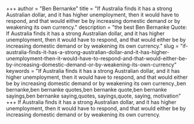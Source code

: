 +++
author = "Ben Bernanke"
title = "If Australia finds it has a strong Australian dollar, and it has higher unemployment, then it would have to respond, and that would either be by increasing domestic demand or by weakening its own currency."
description = "the best Ben Bernanke Quote: If Australia finds it has a strong Australian dollar, and it has higher unemployment, then it would have to respond, and that would either be by increasing domestic demand or by weakening its own currency."
slug = "if-australia-finds-it-has-a-strong-australian-dollar-and-it-has-higher-unemployment-then-it-would-have-to-respond-and-that-would-either-be-by-increasing-domestic-demand-or-by-weakening-its-own-currency"
keywords = "If Australia finds it has a strong Australian dollar, and it has higher unemployment, then it would have to respond, and that would either be by increasing domestic demand or by weakening its own currency.,ben bernanke,ben bernanke quotes,ben bernanke quote,ben bernanke sayings,ben bernanke saying,quotes, sayings,quote, saying, motivation"
+++
If Australia finds it has a strong Australian dollar, and it has higher unemployment, then it would have to respond, and that would either be by increasing domestic demand or by weakening its own currency.
